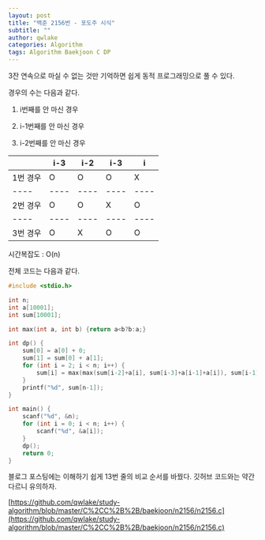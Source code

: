 ```yaml
---
layout: post
title: "백준 2156번 - 포도주 시식"
subtitle: ""
author: qwlake
categories: Algorithm
tags: Algorithm Baekjoon C DP
---
```


3잔 연속으로 마실 수 없는 것만 기억하면 쉽게 동적 프로그래밍으로 풀 수 있다.

경우의 수는 다음과 같다.

1. i번째를 안 마신 경우

2. i-1번째를 안 마신 경우

3. i-2번째를 안 마신 경우

|      | i-3  | i-2  | i-3  |   i  |
| ---- | ---- | ---- | ---- | ---- |
|1번 경우|  O   |  O   |  O   |  X   |
| ---- | ---- | ---- | ---- | ---- |
|2번 경우|  O   |  O   |  X   |  O   |
| ---- | ---- | ---- | ---- | ---- |
|3번 경우|  O   |  X   |  O   |  O   |

시간복잡도 : O(n)

전체 코드는 다음과 같다.

```c
#include <stdio.h>

int n;
int a[10001];
int sum[10001];

int max(int a, int b) {return a<b?b:a;}

int dp() {
	sum[0] = a[0] + 0;
	sum[1] = sum[0] + a[1];
	for (int i = 2; i < n; i++) {
		sum[i] = max(max(sum[i-2]+a[i], sum[i-3]+a[i-1]+a[i]), sum[i-1]);
	}
	printf("%d", sum[n-1]);
}

int main() {
	scanf("%d", &n);
	for (int i = 0; i < n; i++) {
		scanf("%d", &a[i]);
	}
	dp();
	return 0;
}
```

블로그 포스팅에는 이해하기 쉽게 13번 줄의 비교 순서를 바꿨다. 깃허브 코드와는 약간 다르니 유의하자.

[https://github.com/qwlake/study-algorithm/blob/master/C%2CC%2B%2B/baekjoon/n2156/n2156.c](https://github.com/qwlake/study-algorithm/blob/master/C%2CC%2B%2B/baekjoon/n2156/n2156.c)